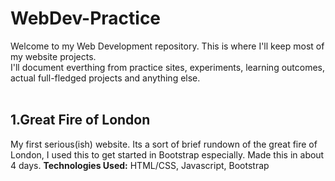 # WebDev-Practice
Welcome to my Web Development repository. This is where I'll keep most of my website projects.<br>
I'll document everthing from practice sites, experiments, learning outcomes, actual full-fledged projects and anything else.<br>
<br>

## 1.Great Fire of London
My first serious(ish) website. Its a sort of brief rundown of the great fire of London, I used this to get started in Bootstrap especially. Made this in about 4 days.
**Technologies Used:** HTML/CSS, Javascript, Bootstrap
